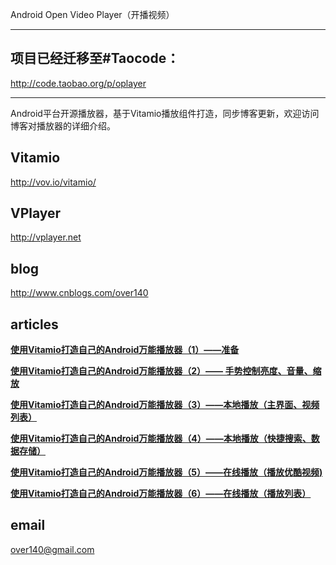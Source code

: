 Android Open Video Player（开播视频）




---

## 项目已经迁移至#Taocode： ##
http://code.taobao.org/p/oplayer


---




Android平台开源播放器，基于Vitamio播放组件打造，同步博客更新，欢迎访问博客对播放器的详细介绍。

## Vitamio ##
http://vov.io/vitamio/

## VPlayer ##
http://vplayer.net

## blog ##
http://www.cnblogs.com/over140

## articles ##
**[使用Vitamio打造自己的Android万能播放器（1）——准备](http://www.cnblogs.com/over140/archive/2012/04/26/2471060.html)**

**[使用Vitamio打造自己的Android万能播放器（2）—— 手势控制亮度、音量、缩放](http://www.cnblogs.com/over140/archive/2012/05/22/2473019.html)**

**[使用Vitamio打造自己的Android万能播放器（3）——本地播放（主界面、视频列表）](http://www.cnblogs.com/over140/archive/2012/05/30/2521020.html)**

**[使用Vitamio打造自己的Android万能播放器（4）——本地播放（快捷搜索、数据存储）](http://www.cnblogs.com/over140/archive/2012/06/08/2541452.html)**

**[使用Vitamio打造自己的Android万能播放器（5）——在线播放（播放优酷视频) ](http://www.cnblogs.com/over140/archive/2012/06/15/2544658.html)**

**[使用Vitamio打造自己的Android万能播放器（6）——在线播放（播放列表）](http://www.cnblogs.com/over140/archive/2012/06/20/2553494.html)**

## email ##
over140@gmail.com